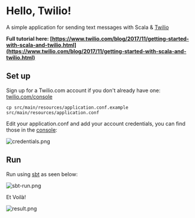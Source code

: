 # Hello, Twilio!

A simple application for sending text messages with Scala & [Twilio](http://twilio.com)

**Full tutorial here: [https://www.twilio.com/blog/2017/11/getting-started-with-scala-and-twilio.html](https://www.twilio.com/blog/2017/11/getting-started-with-scala-and-twilio.html)**

## Set up

Sign up for a Twilio.com account if you don't already have one: [twilio.com/console](http://www.twilio.com/console)

```
cp src/main/resources/application.conf.example src/main/resources/application.conf
```

Edit your application.conf and add your account credentials, you can find those in the [console](http://www.twilio.com/console):

![credentials.png](credentials.png)

## Run

Run using [sbt](http://www.scala-sbt.org/) as seen below:

![sbt-run.png](sbt-run.png)

Et Voilà!

![result.png](result.png)

